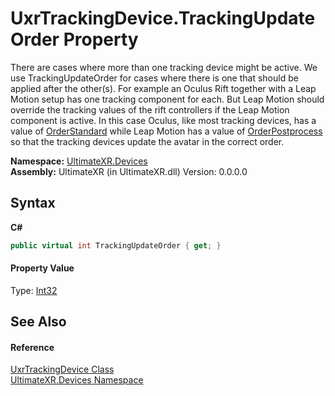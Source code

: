 # UxrTrackingDevice.TrackingUpdateOrder Property 
 

There are cases where more than one tracking device might be active. We use TrackingUpdateOrder for cases where there is one that should be applied after the other(s). For example an Oculus Rift together with a Leap Motion setup has one tracking component for each. But Leap Motion should override the tracking values of the rift controllers if the Leap Motion component is active. In this case Oculus, like most tracking devices, has a value of <a href="F_UltimateXR_Devices_UxrTrackingDevice_OrderStandard">OrderStandard</a> while Leap Motion has a value of <a href="F_UltimateXR_Devices_UxrTrackingDevice_OrderPostprocess">OrderPostprocess</a> so that the tracking devices update the avatar in the correct order.

**Namespace:**&nbsp;<a href="N_UltimateXR_Devices">UltimateXR.Devices</a><br />**Assembly:**&nbsp;UltimateXR (in UltimateXR.dll) Version: 0.0.0.0

## Syntax

**C#**<br />
``` C#
public virtual int TrackingUpdateOrder { get; }
```


#### Property Value
Type: <a href="https://docs.microsoft.com/dotnet/api/system.int32" target="_blank" rel="noopener noreferrer">Int32</a>

## See Also


#### Reference
<a href="T_UltimateXR_Devices_UxrTrackingDevice">UxrTrackingDevice Class</a><br /><a href="N_UltimateXR_Devices">UltimateXR.Devices Namespace</a><br />